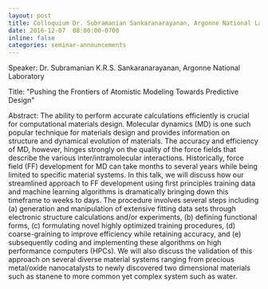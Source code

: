 ```yaml
---
layout: post
title: Colloquium Dr. Subramanian Sankaranarayanan, Argonne National Laboratory
date: 2016-12-07  08:00:00-0700
inline: false
categories: seminar-announcements
---
```


Speaker: Dr. Subramanian K.R.S. Sankaranarayanan, Argonne National Laboratory

Title: "Pushing the Frontiers of Atomistic Modeling Towards Predictive Design"

Abstract: The ability to perform accurate calculations efficiently is crucial for computational materials design. Molecular dynamics (MD) is one such popular technique for materials design and provides information on structure and dynamical evolution of materials. The accuracy and efficiency of MD, however, hinges strongly on the quality of the force fields that describe the various inter/intramolecular interactions. Historically, force field (FF) development for MD can take months to several years while being limited to specific material systems. In this talk, we will discuss how our streamlined approach to FF development using first principles training data and machine learning algorithms is dramatically bringing down this timeframe to weeks to days. The procedure involves several steps including (a) generation and manipulation of extensive fitting data sets through electronic structure calculations and/or experiments, (b) defining functional forms, (c) formulating novel highly optimized training procedures, (d) coarse-graining to improve efficiency while retaining accuracy, and (e) subsequently coding and implementing these algorithms on high performance computers (HPCs). We will also discuss the validation of this approach on several diverse material systems ranging from precious metal/oxide nanocatalysts to newly discovered two dimensional materials such as stanene to more common yet complex system such as water.

